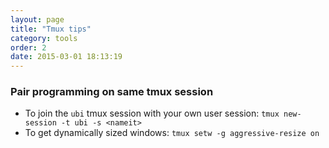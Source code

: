 ```yaml
---
layout: page
title: "Tmux tips"
category: tools
order: 2
date: 2015-03-01 18:13:19
---
```


### Pair programming on same tmux session

- To join the `ubi` tmux session with your own user session: `tmux new-session -t ubi -s <nameit>`
- To get dynamically sized windows: `tmux setw -g aggressive-resize on`
